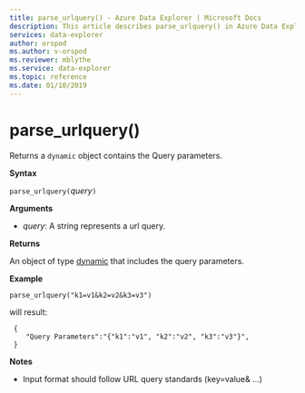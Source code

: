 ```yaml
---
title: parse_urlquery() - Azure Data Explorer | Microsoft Docs
description: This article describes parse_urlquery() in Azure Data Explorer.
services: data-explorer
author: orspod
ms.author: v-orspod
ms.reviewer: mblythe
ms.service: data-explorer
ms.topic: reference
ms.date: 01/10/2019
---
```

# parse_urlquery()

Returns a `dynamic` object contains the Query parameters.

**Syntax**

`parse_urlquery(`*query*`)`

**Arguments**

* *query*: A string represents a url query.

**Returns**

An object of type [dynamic](./scalar-data-types/dynamic.md) that includes the query parameters.

**Example**

```kusto
parse_urlquery("k1=v1&k2=v2&k3=v3")
```

will result:

```
 {
 	"Query Parameters":"{"k1":"v1", "k2":"v2", "k3":"v3"}",
 }
```

**Notes**

* Input format should follow URL query standards (key=value& ...)
 